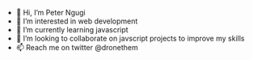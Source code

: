 - 👋 Hi, I’m Peter Ngugi
- 👀 I’m interested in web development 
- 🌱 I’m currently learning javascript
- 💞️ I’m looking to collaborate on javscript projects to improve my skills
- 📫 Reach me on twitter @dronethem

<!---
muirurii/muirurii is a ✨ special ✨ repository because its `README.md` (this file) appears on your GitHub profile.
You can click the Preview link to take a look at your changes.
--->
